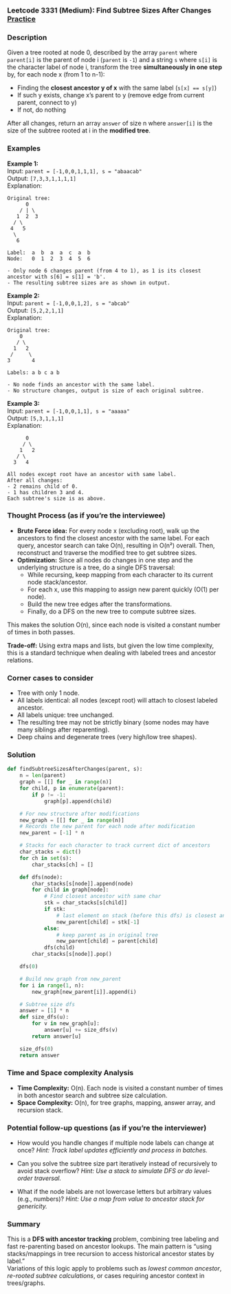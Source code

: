 ### Leetcode 3331 (Medium): Find Subtree Sizes After Changes [Practice](https://leetcode.com/problems/find-subtree-sizes-after-changes)

### Description  
Given a tree rooted at node 0, described by the array `parent` where `parent[i]` is the parent of node i (`parent` is `-1`) and a string `s` where `s[i]` is the character label of node i, transform the tree **simultaneously in one step** by, for each node x (from 1 to n-1):

- Finding the **closest ancestor y of x** with the same label (`s[x] == s[y]`)
- If such y exists, change x’s parent to y (remove edge from current parent, connect to y)
- If not, do nothing

After all changes, return an array `answer` of size n where `answer[i]` is the size of the subtree rooted at i in the **modified tree**.

### Examples  

**Example 1:**  
Input: `parent = [-1,0,0,1,1,1], s = "abaacab"`  
Output: `[7,3,3,1,1,1,1]`  
Explanation:  
```
Original tree:
      0
    / | \
   1  2  3
  / \
 4   5
  \
   6

Label:  a  b  a  a  c  a  b
Node:   0  1  2  3  4  5  6

- Only node 6 changes parent (from 4 to 1), as 1 is its closest ancestor with s[6] = s[1] = 'b'.  
- The resulting subtree sizes are as shown in output.
```

**Example 2:**  
Input: `parent = [-1,0,0,1,2], s = "abcab"`  
Output: `[5,2,2,1,1]`  
Explanation:  
```
Original tree:
    0
   / \
  1   2
 /     \
3       4

Labels: a b c a b

- No node finds an ancestor with the same label.
- No structure changes, output is size of each original subtree.
```

**Example 3:**  
Input: `parent = [-1,0,0,1,1], s = "aaaaa"`  
Output: `[5,3,1,1,1]`  
Explanation:  
```
      0
     / \
    1   2
   / \
  3   4

All nodes except root have an ancestor with same label.
After all changes:
- 2 remains child of 0.
- 1 has children 3 and 4.
Each subtree's size is as above.
```

### Thought Process (as if you’re the interviewee)  
- **Brute Force idea:** For every node x (excluding root), walk up the ancestors to find the closest ancestor with the same label. For each query, ancestor search can take O(n), resulting in O(n²) overall. Then, reconstruct and traverse the modified tree to get subtree sizes.
- **Optimization:** Since all nodes do changes in one step and the underlying structure is a tree, do a single DFS traversal:
  - While recursing, keep mapping from each character to its current node stack/ancestor.
  - For each x, use this mapping to assign new parent quickly (O(1) per node).
  - Build the new tree edges after the transformations.
  - Finally, do a DFS on the new tree to compute subtree sizes.

This makes the solution O(n), since each node is visited a constant number of times in both passes.

**Trade-off:** Using extra maps and lists, but given the low time complexity, this is a standard technique when dealing with labeled trees and ancestor relations.

### Corner cases to consider  
- Tree with only 1 node.
- All labels identical: all nodes (except root) will attach to closest labeled ancestor.
- All labels unique: tree unchanged.
- The resulting tree may not be strictly binary (some nodes may have many siblings after reparenting).
- Deep chains and degenerate trees (very high/low tree shapes).

### Solution

```python
def findSubtreeSizesAfterChanges(parent, s):
    n = len(parent)
    graph = [[] for _ in range(n)]
    for child, p in enumerate(parent):
        if p != -1:
            graph[p].append(child)

    # For new structure after modifications
    new_graph = [[] for _ in range(n)]
    # Records the new parent for each node after modification
    new_parent = [-1] * n

    # Stacks for each character to track current dict of ancestors
    char_stacks = dict()
    for ch in set(s):
        char_stacks[ch] = []

    def dfs(node):
        char_stacks[s[node]].append(node)
        for child in graph[node]:
            # Find closest ancestor with same char
            stk = char_stacks[s[child]]
            if stk:
                # last element on stack (before this dfs) is closest ancestor
                new_parent[child] = stk[-1]
            else:
                # keep parent as in original tree
                new_parent[child] = parent[child]
            dfs(child)
        char_stacks[s[node]].pop()

    dfs(0)

    # Build new graph from new_parent
    for i in range(1, n):
        new_graph[new_parent[i]].append(i)

    # Subtree size dfs
    answer = [1] * n
    def size_dfs(u):
        for v in new_graph[u]:
            answer[u] += size_dfs(v)
        return answer[u]

    size_dfs(0)
    return answer
```

### Time and Space complexity Analysis  

- **Time Complexity:** O(n). Each node is visited a constant number of times in both ancestor search and subtree size calculation.
- **Space Complexity:** O(n), for tree graphs, mapping, answer array, and recursion stack.

### Potential follow-up questions (as if you’re the interviewer)  

- How would you handle changes if multiple node labels can change at once?
  *Hint: Track label updates efficiently and process in batches.*

- Can you solve the subtree size part iteratively instead of recursively to avoid stack overflow?
  *Hint: Use a stack to simulate DFS or do level-order traversal.*

- What if the node labels are not lowercase letters but arbitrary values (e.g., numbers)?
  *Hint: Use a map from value to ancestor stack for genericity.*

### Summary
This is a **DFS with ancestor tracking** problem, combining tree labeling and fast re-parenting based on ancestor lookups. The main pattern is “using stacks/mappings in tree recursion to access historical ancestor states by label.”  
Variations of this logic apply to problems such as *lowest common ancestor*, *re-rooted subtree calculations*, or cases requiring ancestor context in trees/graphs.